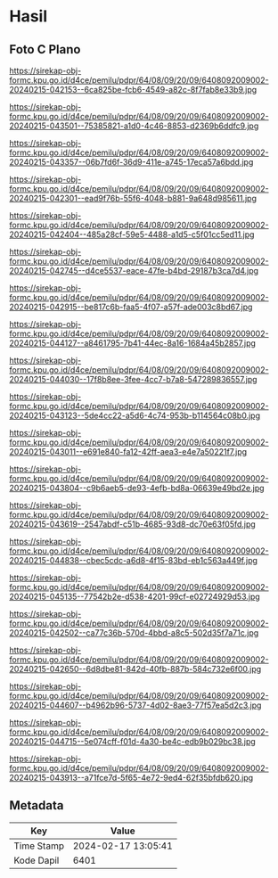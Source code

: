 # Hasil

## Foto C Plano

https://sirekap-obj-formc.kpu.go.id/d4ce/pemilu/pdpr/64/08/09/20/09/6408092009002-20240215-042153--6ca825be-fcb6-4549-a82c-8f7fab8e33b9.jpg

https://sirekap-obj-formc.kpu.go.id/d4ce/pemilu/pdpr/64/08/09/20/09/6408092009002-20240215-043501--75385821-a1d0-4c46-8853-d2369b6ddfc9.jpg

https://sirekap-obj-formc.kpu.go.id/d4ce/pemilu/pdpr/64/08/09/20/09/6408092009002-20240215-043357--06b7fd6f-36d9-411e-a745-17eca57a6bdd.jpg

https://sirekap-obj-formc.kpu.go.id/d4ce/pemilu/pdpr/64/08/09/20/09/6408092009002-20240215-042301--ead9f76b-55f6-4048-b881-9a648d985611.jpg

https://sirekap-obj-formc.kpu.go.id/d4ce/pemilu/pdpr/64/08/09/20/09/6408092009002-20240215-042404--485a28cf-59e5-4488-a1d5-c5f01cc5ed11.jpg

https://sirekap-obj-formc.kpu.go.id/d4ce/pemilu/pdpr/64/08/09/20/09/6408092009002-20240215-042745--d4ce5537-eace-47fe-b4bd-29187b3ca7d4.jpg

https://sirekap-obj-formc.kpu.go.id/d4ce/pemilu/pdpr/64/08/09/20/09/6408092009002-20240215-042915--be817c6b-faa5-4f07-a57f-ade003c8bd67.jpg

https://sirekap-obj-formc.kpu.go.id/d4ce/pemilu/pdpr/64/08/09/20/09/6408092009002-20240215-044127--a8461795-7b41-44ec-8a16-1684a45b2857.jpg

https://sirekap-obj-formc.kpu.go.id/d4ce/pemilu/pdpr/64/08/09/20/09/6408092009002-20240215-044030--17f8b8ee-3fee-4cc7-b7a8-547289836557.jpg

https://sirekap-obj-formc.kpu.go.id/d4ce/pemilu/pdpr/64/08/09/20/09/6408092009002-20240215-043123--5de4cc22-a5d6-4c74-953b-b114564c08b0.jpg

https://sirekap-obj-formc.kpu.go.id/d4ce/pemilu/pdpr/64/08/09/20/09/6408092009002-20240215-043011--e691e840-fa12-42ff-aea3-e4e7a50221f7.jpg

https://sirekap-obj-formc.kpu.go.id/d4ce/pemilu/pdpr/64/08/09/20/09/6408092009002-20240215-043804--c9b6aeb5-de93-4efb-bd8a-06639e49bd2e.jpg

https://sirekap-obj-formc.kpu.go.id/d4ce/pemilu/pdpr/64/08/09/20/09/6408092009002-20240215-043619--2547abdf-c51b-4685-93d8-dc70e63f05fd.jpg

https://sirekap-obj-formc.kpu.go.id/d4ce/pemilu/pdpr/64/08/09/20/09/6408092009002-20240215-044838--cbec5cdc-a6d8-4f15-83bd-eb1c563a449f.jpg

https://sirekap-obj-formc.kpu.go.id/d4ce/pemilu/pdpr/64/08/09/20/09/6408092009002-20240215-045135--77542b2e-d538-4201-99cf-e02724929d53.jpg

https://sirekap-obj-formc.kpu.go.id/d4ce/pemilu/pdpr/64/08/09/20/09/6408092009002-20240215-042502--ca77c36b-570d-4bbd-a8c5-502d35f7a71c.jpg

https://sirekap-obj-formc.kpu.go.id/d4ce/pemilu/pdpr/64/08/09/20/09/6408092009002-20240215-042650--6d8dbe81-842d-40fb-887b-584c732e6f00.jpg

https://sirekap-obj-formc.kpu.go.id/d4ce/pemilu/pdpr/64/08/09/20/09/6408092009002-20240215-044607--b4962b96-5737-4d02-8ae3-77f57ea5d2c3.jpg

https://sirekap-obj-formc.kpu.go.id/d4ce/pemilu/pdpr/64/08/09/20/09/6408092009002-20240215-044715--5e074cff-f01d-4a30-be4c-edb9b029bc38.jpg

https://sirekap-obj-formc.kpu.go.id/d4ce/pemilu/pdpr/64/08/09/20/09/6408092009002-20240215-043913--a71fce7d-5f65-4e72-9ed4-62f35bfdb620.jpg


## Metadata

| Key        | Value               |
| ---------- | ------------------- |
| Time Stamp | 2024-02-17 13:05:41 |
| Kode Dapil | 6401                |



